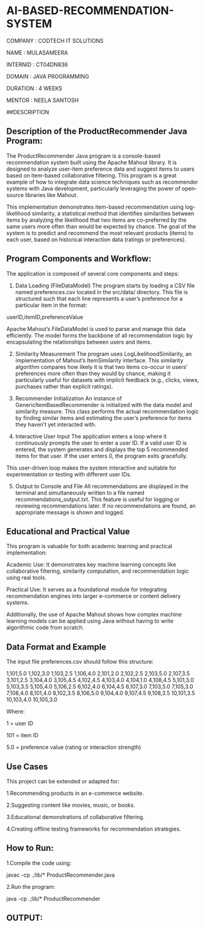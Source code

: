 # AI-BASED-RECOMMENDATION-SYSTEM

COMPANY : CODTECH IT SOLUTIONS

NAME : MULASAMEERA

INTERNID : CT04DN836

DOMAIN : JAVA PROGRAMMING

DURATION : 4 WEEKS

MENTOR : NEELA SANTOSH

##DESCRIPTION

## Description of the ProductRecommender Java Program:

The ProductRecommender Java program is a console-based recommendation system built using the Apache Mahout library. It is designed to analyze user-item preference data and suggest items to users based on item-based collaborative filtering. This program is a great example of how to integrate data science techniques such as recommender systems with Java development, particularly leveraging the power of open-source libraries like Mahout.

This implementation demonstrates item-based recommendation using log-likelihood similarity, a statistical method that identifies similarities between items by analyzing the likelihood that two items are co-preferred by the same users more often than would be expected by chance. The goal of the system is to predict and recommend the most relevant products (items) to each user, based on historical interaction data (ratings or preferences).

## Program Components and Workflow:

The application is composed of several core components and steps:

1. Data Loading (FileDataModel)
The program starts by loading a CSV file named preferences.csv located in the src/data/ directory. This file is structured such that each line represents a user’s preference for a particular item in the format:

userID,itemID,preferenceValue

Apache Mahout’s FileDataModel is used to parse and manage this data efficiently. The model forms the backbone of all recommendation logic by encapsulating the relationships between users and items.

2. Similarity Measurement
The program uses LogLikelihoodSimilarity, an implementation of Mahout’s ItemSimilarity interface. This similarity algorithm compares how likely it is that two items co-occur in users’ preferences more often than they would by chance, making it particularly useful for datasets with implicit feedback (e.g., clicks, views, purchases rather than explicit ratings).

3. Recommender Initialization
An instance of GenericItemBasedRecommender is initialized with the data model and similarity measure. This class performs the actual recommendation logic by finding similar items and estimating the user’s preference for items they haven’t yet interacted with.

4. Interactive User Input
The application enters a loop where it continuously prompts the user to enter a user ID. If a valid user ID is entered, the system generates and displays the top 5 recommended items for that user. If the user enters 0, the program exits gracefully.

This user-driven loop makes the system interactive and suitable for experimentation or testing with different user IDs.

5. Output to Console and File
All recommendations are displayed in the terminal and simultaneously written to a file named recommendations_output.txt. This feature is useful for logging or reviewing recommendations later. If no recommendations are found, an appropriate message is shown and logged.

## Educational and Practical Value
This program is valuable for both academic learning and practical implementation:

Academic Use: It demonstrates key machine learning concepts like collaborative filtering, similarity computation, and recommendation logic using real tools.

Practical Use: It serves as a foundational module for integrating recommendation engines into larger e-commerce or content delivery systems.

Additionally, the use of Apache Mahout shows how complex machine learning models can be applied using Java without having to write algorithmic code from scratch.

## Data Format and Example
The input file preferences.csv should follow this structure:

1,101,5.0
1,102,3.0
1,103,2.5
1,106,4.0
2,101,2.0
2,102,2.5
2,103,5.0
2,107,3.5
3,101,2.5
3,104,4.0
3,105,4.5
4,102,4.5
4,103,4.0
4,104,1.0
4,108,4.5
5,101,3.0
5,103,3.5
5,105,4.0
5,106,2.5
6,102,4.0
6,104,4.5
6,107,3.0
7,103,5.0
7,105,3.0
7,108,4.0
8,101,4.0
8,102,3.5
8,106,5.0
9,104,4.0
9,107,4.5
9,108,3.5
10,101,3.5
10,103,4.0
10,105,3.0

Where:

1 = user ID

101 = item ID

5.0 = preference value (rating or interaction strength)

## Use Cases
This project can be extended or adapted for:

1.Recommending products in an e-commerce website.

2.Suggesting content like movies, music, or books.

3.Educational demonstrations of collaborative filtering.

4.Creating offline testing frameworks for recommendation strategies.

## How to Run:

1.Compile the code using:

javac -cp .;lib/* ProductRecommender.java

2.Run the program:

java -cp .;lib/* ProductRecommender


## OUTPUT:

